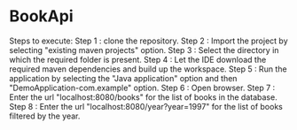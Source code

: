 # BookApi
Steps to execute:
Step 1 : clone the repository.
Step 2 : Import the project by selecting "existing maven projects" option.
Step 3 : Select the directory in which the required folder is present.
Step 4 : Let the IDE download the required maven dependencies and build up the workspace.
Step 5 : Run the application by selecting the "Java application" option and then "DemoApplication-com.example" option.
Step 6 : Open browser.
Step 7 : Enter the url "localhost:8080/books" for the list of books in the database.
Step 8 : Enter the url "localhost:8080/year?year=1997" for the list of books filtered by the year.
